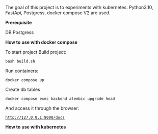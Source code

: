 
The goal of this project is to experiments with kubernetes.
Python3.10, FastApi, Postgress, docker compose V2 are used.

**Prerequisite**

DB Postgress

**How to use with docker compose**

To start project
Build project:

<code>bash build.sh</code>

Run containers:

<code>docker compose up</code>

Create db tables

<code>docker compose exec backend alembic upgrade head</code>

And access it through the browser:

<code>http://127.0.0.1:8000/docs</code>


**How to use with kubernetes**
